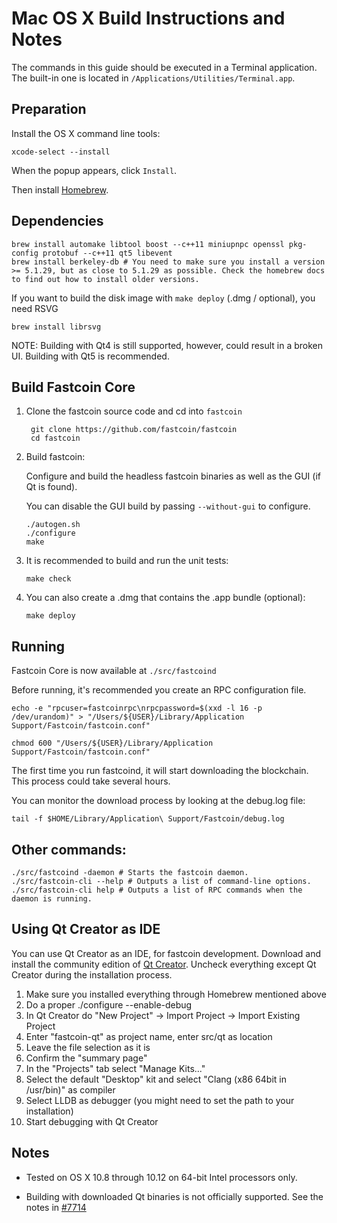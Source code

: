Mac OS X Build Instructions and Notes
====================================
The commands in this guide should be executed in a Terminal application.
The built-in one is located in `/Applications/Utilities/Terminal.app`.

Preparation
-----------
Install the OS X command line tools:

`xcode-select --install`

When the popup appears, click `Install`.

Then install [Homebrew](https://brew.sh).

Dependencies
----------------------

    brew install automake libtool boost --c++11 miniupnpc openssl pkg-config protobuf --c++11 qt5 libevent
    brew install berkeley-db # You need to make sure you install a version >= 5.1.29, but as close to 5.1.29 as possible. Check the homebrew docs to find out how to install older versions.

If you want to build the disk image with `make deploy` (.dmg / optional), you need RSVG

    brew install librsvg

NOTE: Building with Qt4 is still supported, however, could result in a broken UI. Building with Qt5 is recommended.

Build Fastcoin Core
------------------------

1. Clone the fastcoin source code and cd into `fastcoin`

        git clone https://github.com/fastcoin/fastcoin
        cd fastcoin

2.  Build fastcoin:

    Configure and build the headless fastcoin binaries as well as the GUI (if Qt is found).

    You can disable the GUI build by passing `--without-gui` to configure.

        ./autogen.sh
        ./configure
        make

3.  It is recommended to build and run the unit tests:

        make check

4.  You can also create a .dmg that contains the .app bundle (optional):

        make deploy

Running
-------

Fastcoin Core is now available at `./src/fastcoind`

Before running, it's recommended you create an RPC configuration file.

    echo -e "rpcuser=fastcoinrpc\nrpcpassword=$(xxd -l 16 -p /dev/urandom)" > "/Users/${USER}/Library/Application Support/Fastcoin/fastcoin.conf"

    chmod 600 "/Users/${USER}/Library/Application Support/Fastcoin/fastcoin.conf"

The first time you run fastcoind, it will start downloading the blockchain. This process could take several hours.

You can monitor the download process by looking at the debug.log file:

    tail -f $HOME/Library/Application\ Support/Fastcoin/debug.log

Other commands:
-------

    ./src/fastcoind -daemon # Starts the fastcoin daemon.
    ./src/fastcoin-cli --help # Outputs a list of command-line options.
    ./src/fastcoin-cli help # Outputs a list of RPC commands when the daemon is running.

Using Qt Creator as IDE
------------------------
You can use Qt Creator as an IDE, for fastcoin development.
Download and install the community edition of [Qt Creator](https://www.qt.io/download/).
Uncheck everything except Qt Creator during the installation process.

1. Make sure you installed everything through Homebrew mentioned above
2. Do a proper ./configure --enable-debug
3. In Qt Creator do "New Project" -> Import Project -> Import Existing Project
4. Enter "fastcoin-qt" as project name, enter src/qt as location
5. Leave the file selection as it is
6. Confirm the "summary page"
7. In the "Projects" tab select "Manage Kits..."
8. Select the default "Desktop" kit and select "Clang (x86 64bit in /usr/bin)" as compiler
9. Select LLDB as debugger (you might need to set the path to your installation)
10. Start debugging with Qt Creator

Notes
-----

* Tested on OS X 10.8 through 10.12 on 64-bit Intel processors only.

* Building with downloaded Qt binaries is not officially supported. See the notes in [#7714](https://github.com/fastcoin/fastcoin/issues/7714)

